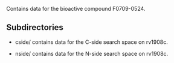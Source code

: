 Contains data for the bioactive compound F0709-0524.

## Subdirectories

- cside/ contains data for the C-side search space on rv1908c.

- nside/ contains data for the N-side search space on rv1908c.

